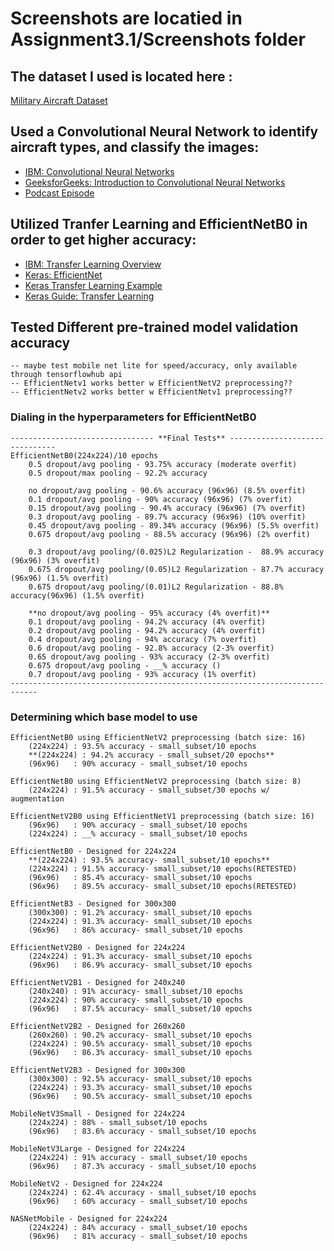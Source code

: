 # Screenshots are locatied in Assignment3.1/Screenshots folder

## **The dataset I used is located here :**
 [Military Aircraft Dataset](https://www.kaggle.com/datasets/nathanvititoe/military-aircraft-datasetsubset/data)

## **Used a Convolutional Neural Network to identify aircraft types, and classify the images:** 
- [IBM: Convolutional Neural Networks](https://www.ibm.com/think/topics/convolutional-neural-networks)
- [GeeksforGeeks: Introduction to Convolutional Neural Networks](https://www.geeksforgeeks.org/introduction-convolution-neural-network/)
- [Podcast Episode](https://open.spotify.com/episode/3WloHMXls2B7urlrcL6cCH?si=PmHsO3ThQi2QbKbqWAYG6g)


## **Utilized Tranfer Learning and EfficientNetB0 in order to get higher accuracy:**
- [IBM: Transfer Learning Overview](https://www.ibm.com/think/topics/transfer-learning#:~:text=Transfer%20learning%20is%20a%20machine,2)
- [Keras: EfficientNet](https://keras.io/api/applications/)
- [Keras Transfer Learning Example](https://keras.io/examples/vision/image_classification_efficientnet_fine_tuning/)
- [Keras Guide: Transfer Learning](https://keras.io/guides/transfer_learning/)


 ## **Tested Different pre-trained model validation accuracy**
    -- maybe test mobile net lite for speed/accuracy, only available through tensorflowhub api
    -- EfficientNetv1 works better w EfficientNetV2 preprocessing??
    -- EfficientNetv2 works better w EfficientNetv1 preprocessing?? 

### Dialing in the hyperparameters for EfficientNetB0
    -------------------------------- **Final Tests** -------------------------------
    EfficientNetB0(224x224)/10 epochs
        0.5 dropout/avg pooling - 93.75% accuracy (moderate overfit)
        0.5 dropout/max pooling - 92.2% accuracy

        no dropout/avg pooling - 90.6% accuracy (96x96) (8.5% overfit)
        0.1 dropout/avg pooling - 90% accuracy (96x96) (7% overfit)
        0.15 dropout/avg pooling - 90.4% accuracy (96x96) (7% overfit)
        0.3 dropout/avg pooling - 89.7% accuracy (96x96) (10% overfit)
        0.45 dropout/avg pooling - 89.34% accuracy (96x96) (5.5% overfit)
        0.675 dropout/avg pooling - 88.5% accuracy (96x96) (2% overfit)
        
        0.3 dropout/avg pooling/(0.025)L2 Regularization -  88.9% accuracy (96x96) (3% overfit)
        0.675 dropout/avg pooling/(0.05)L2 Regularization - 87.7% accuracy (96x96) (1.5% overfit)
        0.675 dropout/avg pooling/(0.01)L2 Regularization - 88.8% accuracy(96x96) (1.5% overfit) 

        **no dropout/avg pooling - 95% accuracy (4% overfit)**
        0.1 dropout/avg pooling - 94.2% accuracy (4% overfit)
        0.2 dropout/avg pooling - 94.2% accuracy (4% overfit)
        0.4 dropout/avg pooling - 94% accuracy (7% overfit)
        0.6 dropout/avg pooling - 92.8% accuracy (2-3% overfit)
        0.65 dropout/avg pooling - 93% accuracy (2-3% overfit)
        0.675 dropout/avg pooling - __% accuracy ()
        0.7 dropout/avg pooling - 93% accuracy (1% overfit)
    ----------------------------------------------------------------------------
    
### Determining which base model to use
    
    EfficientNetB0 using EfficientNetV2 preprocessing (batch size: 16)
        (224x224) : 93.5% accuracy - small_subset/10 epochs
        **(224x224) : 94.2% accuracy - small_subset/20 epochs**
        (96x96)   : 90% accuracy - small_subset/10 epochs

    EfficientNetB0 using EfficientNetV2 preprocessing (batch size: 8)
        (224x224) : 91.5% accuracy - small_subset/30 epochs w/ augmentation

    EfficientNetV2B0 using EfficientNetV1 preprocessing (batch size: 16)
        (96x96)   : 90% accuracy - small_subset/10 epochs
        (224x224) : __% accuracy - small_subset/10 epochs

    EfficientNetB0 - Designed for 224x224
        **(224x224) : 93.5% accuracy- small_subset/10 epochs** 
        (224x224) : 91.5% accuracy- small_subset/10 epochs(RETESTED)
        (96x96)   : 85.4% accuracy- small_subset/10 epochs
        (96x96)   : 89.5% accuracy- small_subset/10 epochs(RETESTED)

    EfficientNetB3 - Designed for 300x300
        (300x300) : 91.2% accuracy- small_subset/10 epochs
        (224x224) : 91.3% accuracy- small_subset/10 epochs
        (96x96)   : 86% accuracy- small_subset/10 epochs   
    
    EfficientNetV2B0 - Designed for 224x224
        (224x224) : 91.3% accuracy- small_subset/10 epochs
        (96x96)   : 86.9% accuracy- small_subset/10 epochs

    EfficientNetV2B1 - Designed for 240x240
        (240x240) : 91% accuracy- small_subset/10 epochs 
        (224x224) : 90% accuracy- small_subset/10 epochs
        (96x96)   : 87.5% accuracy- small_subset/10 epochs  
 
    EfficientNetV2B2 - Designed for 260x260
        (260x260) : 90.2% accuracy- small_subset/10 epochs 
        (224x224) : 90.5% accuracy- small_subset/10 epochs 
        (96x96)   : 86.3% accuracy- small_subset/10 epochs 

    EfficientNetV2B3 - Designed for 300x300
        (300x300) : 92.5% accuracy- small_subset/10 epochs 
        (224x224) : 93.3% accuracy- small_subset/10 epochs 
        (96x96)   : 90.5% accuracy- small_subset/10 epochs 

    MobileNetV3Small - Designed for 224x224
        (224x224) : 88% - small_subset/10 epochs
        (96x96)   : 83.6% accuracy - small_subset/10 epochs

    MobileNetV3Large - Designed for 224x224
        (224x224) : 91% accuracy - small_subset/10 epochs
        (96x96)   : 87.3% accuracy - small_subset/10 epochs
    
    MobileNetV2 - Designed for 224x224
        (224x224) : 62.4% accuracy - small_subset/10 epochs
        (96x96)   : 60% accuracy - small_subset/10 epochs

    NASNetMobile - Designed for 224x224
        (224x224) : 84% accuracy - small_subset/10 epochs
        (96x96)   : 81% accuracy - small_subset/10 epochs
